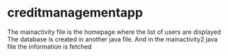 # creditmanagementapp
The mainactivity file is the homepage where the list of users are displayed
The database is created in another java file.
And in the mainactivity2 java file the information is fetched
